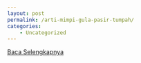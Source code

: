 ```yaml
---
layout: post
permalink: /arti-mimpi-gula-pasir-tumpah/
categories:
    - Uncategorized
---
```


[Baca Selengkapnya](/09)
